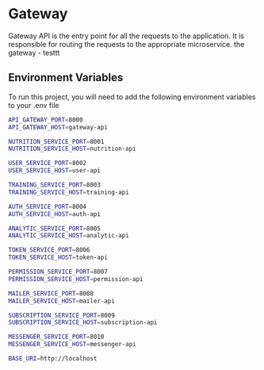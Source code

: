 # Gateway

Gateway API is the entry point for all the requests to the application. It is responsible for routing the requests to the appropriate microservice. the gateway - testtt

## Environment Variables

To run this project, you will need to add the following environment variables to your .env file

```bash
API_GATEWAY_PORT=8000
API_GATEWAY_HOST=gateway-api

NUTRITION_SERVICE_PORT=8001
NUTRITION_SERVICE_HOST=nutrition-api

USER_SERVICE_PORT=8002
USER_SERVICE_HOST=user-api

TRAINING_SERVICE_PORT=8003
TRAINING_SERVICE_HOST=training-api

AUTH_SERVICE_PORT=8004
AUTH_SERVICE_HOST=auth-api

ANALYTIC_SERVICE_PORT=8005
ANALYTIC_SERVICE_HOST=analytic-api

TOKEN_SERVICE_PORT=8006
TOKEN_SERVICE_HOST=token-api

PERMISSION_SERVICE_PORT=8007
PERMISSION_SERVICE_HOST=permission-api

MAILER_SERVICE_PORT=8008
MAILER_SERVICE_HOST=mailer-api

SUBSCRIPTION_SERVICE_PORT=8009
SUBSCRIPTION_SERVICE_HOST=subscription-api

MESSENGER_SERVICE_PORT=8010
MESSENGER_SERVICE_HOST=messenger-api

BASE_URI=http://localhost
```